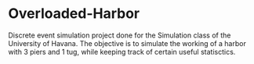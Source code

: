 # Overloaded-Harbor
Discrete event simulation project done for the Simulation class of the University of Havana.
The objective is to simulate the working of a harbor with 3 piers and 1 tug, while keeping track of certain useful statisctics.
